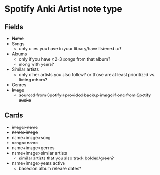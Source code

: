 # Spotify Anki Artist note type

## Fields
 * ~~Name~~
 * Songs
   * only ones you have in your library/have listened to?
 * Albums
   * only if you have ≥2-3 songs from that album?
   * along with years?
 * Similar artists
   * only other artists you also follow? or those are at least prioritized vs. listing others?
 * Genres
 * ~~Image~~
   * ~~sourced from Spotify / provided backup image if one from Spotify sucks~~

## Cards
 * ~~image>name~~
 * ~~name>image~~
 * name+image>song
 * songs>name
 * name+image>genres
 * name+image>similar artists
   * similar artists that you also track bolded/green?
 * name+image>years active
   * based on album release dates?